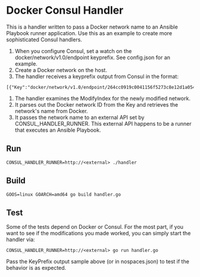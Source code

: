 # Docker Consul Handler
This is a handler written to pass a Docker network name to an Ansible Playbook
runner application. Use this as an example to create more sophisticated
Consul handlers.

1. When you configure Consul, set a watch on the docker/network/v1.0/endpoint
keyprefix. See config.json for an example.
1. Create a Docker network on the host.
1. The handler receives a keyprefix output from Consul in the format:
  ```
  [{"Key":"docker/network/v1.0/endpoint/264cc0919c0041156f5273c8e12d1a0541663c3372506b9c5397059acf4ee10a/","CreateIndex":12,"ModifyIndex":12,"LockIndex":0,"Flags":3304740253564472344,"Value":null,"Session":""}]
  ```
1. The handler examines the ModifyIndex for the newly modified network.
1. It parses out the Docker network ID from the Key and retrieves the network's
name from Docker.
1. It passes the network name to an external API set by CONSUL_HANDLER_RUNNER.
This external API happens to be a runner that executes an Ansible Playbook.

## Run
```
CONSUL_HANDLER_RUNNER=http://<external> ./handler
```

## Build
```
GOOS=linux GOARCH=amd64 go build handler.go
```

## Test
Some of the tests depend on Docker or Consul. For the most part, if you
want to see if the modifications you made worked, you can simply start the
handler via:
```
CONSUL_HANDLER_RUNNER=http://<external> go run handler.go
```

Pass the KeyPrefix output sample above (or in nospaces.json) to test
if the behavior is as expected.
